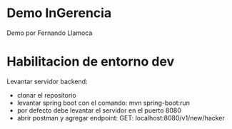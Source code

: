 # Demo InGerencia
Demo por Fernando Llamoca

# Habilitacion de entorno dev

Levantar servidor backend:
- clonar el repositorio
- levantar spring boot con el comando: 
    mvn spring-boot:run
- por defecto debe levantar el servidor en el puerto 8080
- abrir postman y agregar endpoint:
    GET: localhost:8080/v1/new/hacker
